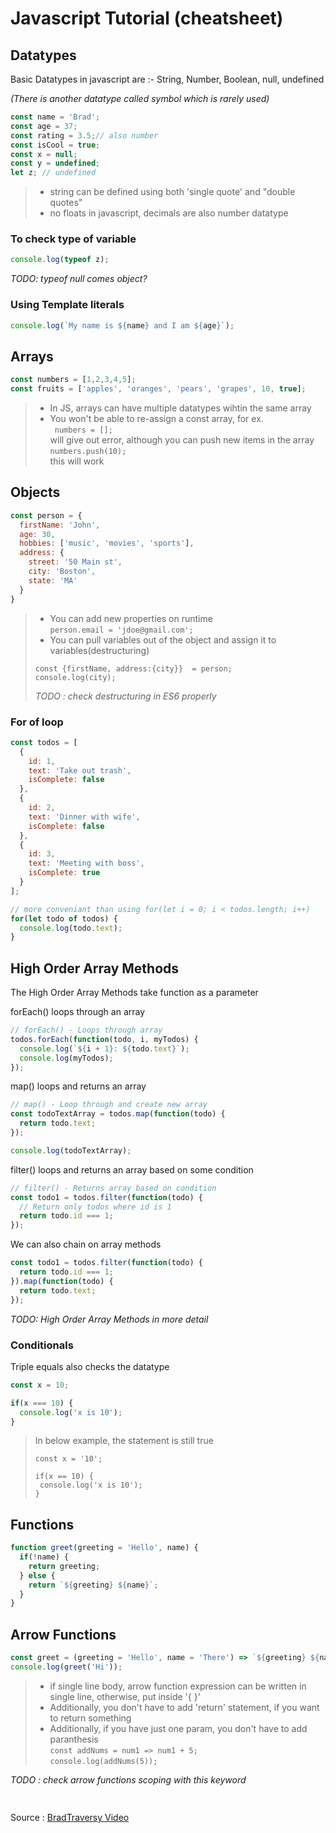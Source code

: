 # Javascript Tutorial (cheatsheet)

## Datatypes

Basic Datatypes in javascript are :- String, Number, Boolean, null, undefined

_(There is another datatype called symbol which is rarely used)_

```javascript
const name = 'Brad';
const age = 37;
const rating = 3.5;// also number
const isCool = true;
const x = null;
const y = undefined;
let z; // undefined
```
> * string can be defined using both 'single quote' and "double quotes"
> * no floats in javascript, decimals are also number datatype


### To check type of variable
```javascript
console.log(typeof z);
```
_TODO: typeof null comes object?_

### Using Template literals
```javascript
console.log(`My name is ${name} and I am ${age}`);
```
## Arrays

```javascript
const numbers = [1,2,3,4,5];
const fruits = ['apples', 'oranges', 'pears', 'grapes', 10, true];
```
> * In JS, arrays can have multiple datatypes wihtin the same array
> * You won't be able to re-assign a const array, for ex.\
` numbers = [];` \
will give out error, although you can push new items in the array \
`numbers.push(10);` \
this will work

## Objects

```javascript
const person = {
  firstName: 'John',
  age: 30,
  hobbies: ['music', 'movies', 'sports'],
  address: {
    street: '50 Main st',
    city: 'Boston',
    state: 'MA'
  }
}
```
> * You can add new properties on runtime\
`person.email = 'jdoe@gmail.com';`
> * You can pull variables out of the object and assign it to variables(destructuring) 
> ```
> const {firstName, address:{city}}  = person;
> console.log(city);
> ```
> _TODO : check destructuring in ES6 properly_

### __For of loop__

```javascript
const todos = [
  {
    id: 1,
    text: 'Take out trash',
    isComplete: false
  },
  {
    id: 2,
    text: 'Dinner with wife',
    isComplete: false
  },
  {
    id: 3,
    text: 'Meeting with boss',
    isComplete: true
  }
];

// more conveniant than using for(let i = 0; i < todos.length; i++)
for(let todo of todos) {
  console.log(todo.text);
}
```
## High Order Array Methods

The High Order Array Methods take function as a parameter

forEach() loops through an array
```javascript
// forEach() - Loops through array
todos.forEach(function(todo, i, myTodos) {
  console.log(`${i + 1}: ${todo.text}`);
  console.log(myTodos);
});
```
map() loops and returns an array
```javascript
// map() - Loop through and create new array
const todoTextArray = todos.map(function(todo) {
  return todo.text;
});

console.log(todoTextArray);
```
filter() loops and returns an array based on some condition
```javascript
// filter() - Returns array based on condition
const todo1 = todos.filter(function(todo) {
  // Return only todos where id is 1
  return todo.id === 1; 
});
```
We can also chain on array methods
```javascript
const todo1 = todos.filter(function(todo) {
  return todo.id === 1; 
}).map(function(todo) {
  return todo.text;
});
```
_TODO: High Order Array Methods in more detail_
### Conditionals

Triple equals also checks the datatype
```javascript
const x = 10;

if(x === 10) {
  console.log('x is 10');
}
```

> In below example, the statement is still true
> ```
>const x = '10';
>
>if(x == 10) {
>  console.log('x is 10');
>}
> ```

## Functions

```javascript
function greet(greeting = 'Hello', name) {
  if(!name) {
    return greeting;
  } else {
    return `${greeting} ${name}`;
  }
}
```
## Arrow Functions

```javascript
const greet = (greeting = 'Hello', name = 'There') => `${greeting} ${name}`;
console.log(greet('Hi'));
```
> * if single line body, arrow function expression can be written in single  line, otherwise, put inside '{ }'
> * Additionally, you don't have to add 'return' statement, if you want to return something 
> * Additionally, if you have just one param, you don't have to add paranthesis \
`const addNums = num1 => num1 + 5;` \
`console.log(addNums(5));`

_TODO : check arrow functions scoping with this keyword_

<!-- basic boilerplate snippet -->
## 

```javascript

```

Source : [BradTraversy Video](https://www.youtube.com/watch?v=hdI2bqOjy3c)
